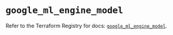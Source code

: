 # `google_ml_engine_model`

Refer to the Terraform Registry for docs: [`google_ml_engine_model`](https://registry.terraform.io/providers/hashicorp/google/6.29.0/docs/resources/ml_engine_model).
